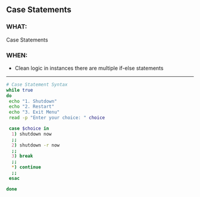 ## Case Statements ##

### WHAT: ###

Case Statements

### WHEN: ###

- Clean logic in instances there are multiple if-else statements

---

```bash
# Case Statement Syntax
while true
do
 echo "1. Shutdown"
 echo "2. Restart"
 echo "3. Exit Menu"
 read -p "Enter your choice: " choice

 case $choice in
  1) shutdown now
  ;;
  2) shutdown -r now
  ;;
  3) break
  ;; 
  *) continue
  ;;
 esac

done

```


